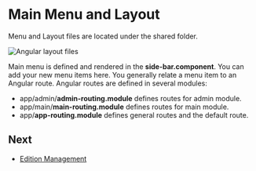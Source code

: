 # Main Menu and Layout

Menu and Layout files are located under the shared folder.

<img src="D:/Github/documents/docs/en/images/ng2-layout-files-1.png" alt="Angular layout files" class="img-thumbnail" />

Main menu is defined and rendered in the **side-bar.component**. You can add your new menu items here. You generally relate a menu item to an Angular route. Angular routes are defined in several modules:

- app/admin/**admin-routing.module** defines routes for admin module.
- app/main/**main-routing.module** defines routes for main module.
- app/**app-routing.module** defines general routes and the default route.

## Next

- [Edition Management](Features-Angular-Edition-Management)
